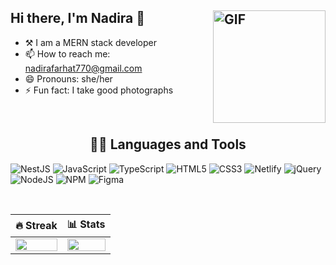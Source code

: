 ## Hi there, I'm Nadira 👋 <img align="right" alt="GIF" height="180px" src="https://github.com/user-attachments/assets/1c3c894a-791d-4166-93b9-a6cb334acd6c" />

- ⚒️ I am a MERN stack developer
- 📫 How to reach me: nadirafarhat770@gmail.com
- 😄 Pronouns: she/her
- ⚡ Fun fact: I take good photographs
<br />

<h2 align="center">👨‍💻 Languages and Tools</h2>

![NestJS](https://img.shields.io/badge/Nestjs-E0234E?style=for-the-badge&logo=nestjs&logoColor=white)
![JavaScript](https://img.shields.io/badge/javascript-%23323330.svg?style=for-the-badge&logo=javascript&logoColor=%23F7DF1E)
![TypeScript](https://img.shields.io/badge/typescript-%23007ACC.svg?style=for-the-badge&logo=typescript&logoColor=white)
![HTML5](https://img.shields.io/badge/html5-%23E34F26.svg?style=for-the-badge&logo=html5&logoColor=white)
![CSS3](https://img.shields.io/badge/css3-%231572B6.svg?style=for-the-badge&logo=css3&logoColor=white)
![Netlify](https://img.shields.io/badge/netlify-%23000000.svg?style=for-the-badge&logo=netlify&logoColor=#00C7B7)
![jQuery](https://img.shields.io/badge/jquery-%230769AD.svg?style=for-the-badge&logo=jquery&logoColor=white)
![NodeJS](https://img.shields.io/badge/node.js-6DA55F?style=for-the-badge&logo=node.js&logoColor=white)
![NPM](https://img.shields.io/badge/NPM-%23000000.svg?style=for-the-badge&logo=npm&logoColor=white)
![Figma](https://img.shields.io/badge/figma-%23F24E1E.svg?style=for-the-badge&logo=figma&logoColor=white)

<br />

| 🔥 Streak | 📊 Stats |
| --- | --- |
| <img src="https://github-readme-streak-stats.herokuapp.com?user=nadirafarhat&theme=nightowl&hide_border=true" width="100%"> | <img src="https://github-readme-stats.vercel.app/api?username=nadirafarhat&count_private=trueshow_icons=true&title_color=7A7ADB&icon_color=2234AE&text_color=D3D3D3&bg_color=0,000000,130F40&hide_border=true&rank_icon=github&show_icons=true" width="100%"> |
